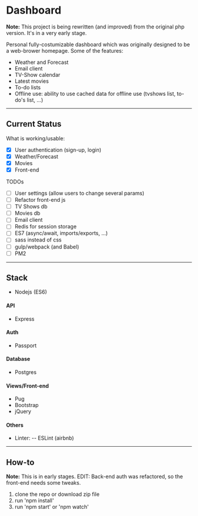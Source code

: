# Dashboard

**Note:** This project is being rewritten (and improved) from the original php version. It's in a very early stage.

Personal fully-costumizable dashboard which was originally designed to be a web-brower homepage. 
Some of the features:
* Weather and Forecast
* Email client
* TV-Show calendar
* Latest movies
* To-do lists
* Offline use: ability to use cached data for offline use (tvshows list, to-do's list, ...)

---
## Current Status

What is working/usable:
- [X] User authentication (sign-up, login)
- [x] Weather/Forecast
- [x] Movies
- [x] Front-end

TODOs 
- [ ] User settings (allow users to change several params)
- [ ] Refactor front-end js
- [ ] TV Shows db
- [ ] Movies db
- [ ] Email client
- [ ] Redis for session storage
- [ ] ES7 (async/await, imports/exports, ...) 
- [ ] sass instead of css
- [ ] gulp/webpack (and Babel)
- [ ] PM2

---
## Stack

* Nodejs (ES6)

#### API
* Express

#### Auth
* Passport

#### Database
* Postgres

#### Views/Front-end
* Pug
* Bootstrap
* jQuery

#### Others
* Linter:
-- ESLint (airbnb)

---
## How-to

**Note:**  This is in early stages.
EDIT: Back-end auth was refactored, so the front-end needs some tweaks.


1. clone the repo or download zip file
2. run 'npm install'
3. run 'npm start' or 'npm watch'



